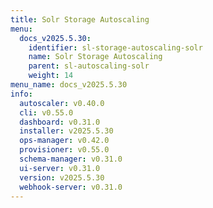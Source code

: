 ```yaml
---
title: Solr Storage Autoscaling
menu:
  docs_v2025.5.30:
    identifier: sl-storage-autoscaling-solr
    name: Solr Storage Autoscaling
    parent: sl-autoscaling-solr
    weight: 14
menu_name: docs_v2025.5.30
info:
  autoscaler: v0.40.0
  cli: v0.55.0
  dashboard: v0.31.0
  installer: v2025.5.30
  ops-manager: v0.42.0
  provisioner: v0.55.0
  schema-manager: v0.31.0
  ui-server: v0.31.0
  version: v2025.5.30
  webhook-server: v0.31.0
---
```


